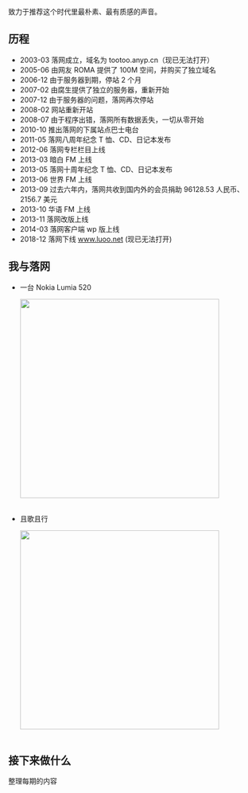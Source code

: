 致力于推荐这个时代里最朴素、最有质感的声音。

## 历程

- 2003-03 落网成立，域名为 tootoo.anyp.cn（现已无法打开）
- 2005-06 由网友 ROMA 提供了 100M 空间，并购买了独立域名
- 2006-12 由于服务器到期，停站 2 个月
- 2007-02 由腐生提供了独立的服务器，重新开始
- 2007-12 由于服务器的问题，落网再次停站
- 2008-02 网站重新开站
- 2008-07 由于程序出错，落网所有数据丢失，一切从零开始
- 2010-10 推出落网的下属站点巴士电台
- 2011-05 落网八周年纪念 T 恤、CD、日记本发布
- 2012-06 落网专栏栏目上线
- 2013-03 暗白 FM 上线
- 2013-05 落网十周年纪念 T 恤、CD、日记本发布
- 2013-06 世界 FM 上线
- 2013-09 过去六年内，落网共收到国内外的会员捐助 96128.53 人民币、2156.7 美元
- 2013-10 华语 FM 上线
- 2013-11 落网改版上线
- 2014-03 落网客户端 wp 版上线
- 2018-12 落网下线 www.luoo.net (现已无法打开)

## 我与落网

- 一台 Nokia Lumia 520
  <div align="left"> <img src="https://riverluooo.oss-cn-beijing.aliyuncs.com/img/20190102104522.png" width="400"/> </div><br>

-  且歌且行
   <div align="left"> <img src="https://riverluooo.oss-cn-beijing.aliyuncs.com/img/20190102104538.png" width="400"/> </div><br>

## 接下来做什么

整理每期的内容
